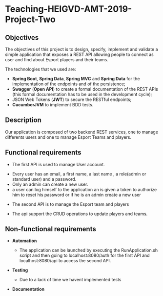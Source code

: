 # Teaching-HEIGVD-AMT-2019-Project-Two
## Objectives

The objectives of this project is to design, specify, implement and validate a simple application that exposes a REST API allowing people to connect as user and find about Esport players and their teams.

The technologies that we used are:

* **Spring Boot**, **Spring Data**, **Spring MVC** and **Spring Data** for the implementation of the endpoints and of the persistence;
* **Swagger** (**Open API**) to create a formal documentation of the REST APIs (this formal documentation has to be used in the development cycle);
* JSON Web Tokens (**JWT**) to secure the RESTful endpoints;
* **CucumberJVM** to implement BDD tests.

## Description
Our application is composed of two backend REST services, one to manage differents users and one to manage Esport Teams and players.



## Functional requirements

* The first API  is used to manage User account.
 - Every user has an email, a first name, a last name , a role(admin or standard user) and a password.
 - Only an admin can create a new user.
 - a user can log himself to the application an is given a token to authorize him to reset his password or if he is an admin create a new user



* The second API is to manage the Esport team and players
 - The api support the CRUD operations to update players and teams.


## Non-functional requirements

* **Automation**
  * The application can be launched by executing the RunApplication.sh script and then going to localhost:8080/auth for the first API and localhost:8080/api  to access the second API.
* **Testing**
  * Due to a lack of time we havent implemented tests

* **Documentation**
